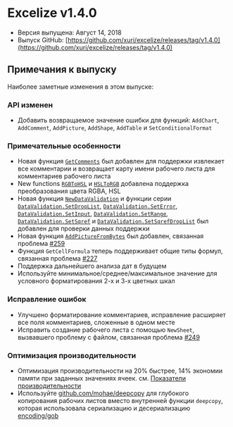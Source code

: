 # Excelize v1.4.0

* Версия выпущена: Август 14, 2018
* Выпуск GitHub: [https://github.com/xuri/excelize/releases/tag/v1.4.0](https://github.com/xuri/excelize/releases/tag/v1.4.0)

## Примечания к выпуску

Наиболее заметные изменения в этом выпуске:

### API изменен

* Добавить возвращаемое значение ошибки для функций: `AddChart`, `AddComment`, `AddPicture`, `AddShape`, `AddTable` и `SetConditionalFormat`

### Примечательные особенности

* Новая функция [`GetComments`](https://pkg.go.dev/github.com/xuri/excelize@v1.4.0#File.GetComments) был добавлен для поддержки извлекает все комментарии и возвращает карту имени рабочего листа для комментариев рабочего листа
* New functions [`RGBToHSL`](https://pkg.go.dev/github.com/xuri/excelize@v1.4.0#RGBToHSL) и [`HSLToRGB`](https://pkg.go.dev/github.com/xuri/excelize@v1.4.0#HSLToRGB) добавлена поддержка преобразования цвета RGBA, HSL
* Новая функция [`NewDataValidation`](https://pkg.go.dev/github.com/xuri/excelize@v1.4.0#NewDataValidation) и функции серии [`DataValidation.SetDropList`](https://pkg.go.dev/github.com/xuri/excelize@v1.4.0#DataValidation.SetDropList), [`DataValidation.SetError`](https://pkg.go.dev/github.com/xuri/excelize@v1.4.0#DataValidation.SetError), [`DataValidation.SetInput`](https://pkg.go.dev/github.com/xuri/excelize@v1.4.0#DataValidation.SetInput), [`DataValidation.SetRange`](https://pkg.go.dev/github.com/xuri/excelize@v1.4.0#DataValidation.SetRange), [`DataValidation.SetSqref`](https://pkg.go.dev/github.com/xuri/excelize@v1.4.0#DataValidation.SetSqref) и [`DataValidation.SetSqrefDropList`](https://pkg.go.dev/github.com/xuri/excelize@v1.4.0#DataValidation.SetSqrefDropList) был добавлен для проверки данных поддержки
* Новая функция [`AddPictureFromBytes`](https://pkg.go.dev/github.com/xuri/excelize@v1.4.0#File.AddPictureFromBytes) был добавлен, связанная проблема [#259](https://github.com/xuri/excelize/issues/259)
* Функция `GetCellFormula` теперь поддерживает общие типы формул, связанная проблема [#227](https://github.com/xuri/excelize/issues/227)
* Поддержка дальнейшего анализа дат в будущем
* Используйте минимальное/среднее/максимальное значение для условного форматирования 2-х и 3-х цветных шкал

### Исправление ошибок

* Улучшено форматирование комментариев, исправление расширяет все поля комментариев, сложенные в одном месте
* Исправить создание рабочего листа с помощью `NewSheet`, вызвавшего проблему с файлом, связанная проблема [#249](https://github.com/xuri/excelize/issues/249)

### Оптимизация производительности

* Оптимизация производительности на 20% быстрее, 14% экономии памяти при заданных значениях ячеек. см. [Показатели производительности](https://github.com/xuri/excelize/wiki#performance-figures)
* Используйте [github.com/mohae/deepcopy](github.com/mohae/deepcopy) для глубокого копирования рабочих листов вместо внутренней функции `deepcopy`, которая использовала сериализацию и десериализацию [encoding/gob](https://go.dev/blog/gob)
